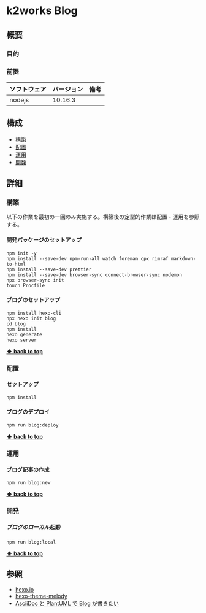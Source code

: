# k2works Blog

## 概要

### 目的

### 前提

| ソフトウェア   | バージョン | 備考 |
| :------------- | :--------- | :--- |
| nodejs         | 10.16.3     |      |

## 構成

- [構築](#構築)
- [配置](#配置)
- [運用](#運用)
- [開発](#開発)

## 詳細

### 構築

以下の作業を最初の一回のみ実施する。構築後の定型的作業は配置・運用を参照する。

#### 開発パッケージのセットアップ

```
npm init -y
npm install --save-dev npm-run-all watch foreman cpx rimraf markdown-to-html
npm install --save-dev prettier
npm install --save-dev browser-sync connect-browser-sync nodemon
npx browser-sync init
touch Procfile
```

#### ブログのセットアップ

```
npm install hexo-cli
npx hexo init blog
cd blog
npm install
hexo generate
hexo server
```

**[⬆ back to top](#構成)**

### 配置

#### セットアップ

```
npm install
```

#### ブログのデプロイ

```
npm run blog:deploy
```

**[⬆ back to top](#構成)**

### 運用

#### ブログ記事の作成

```
npm run blog:new
```

**[⬆ back to top](#構成)**

### 開発

##### ブログのローカル起動

```
npm run blog:local
```

**[⬆ back to top](#構成)**

## 参照

- [hexo.io](https://hexo.io/)
- [hexo-theme-melody](https://molunerfinn.com/hexo-theme-melody-doc/#features)
- [AsciiDoc と PlantUML で Blog が書きたい](https://qiita.com/high-u/items/479ba757c028b9ad95f6)